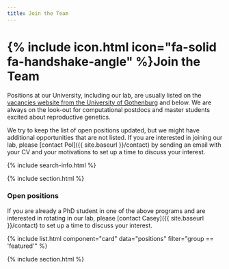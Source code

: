 ```yaml
---
title: Join the Team
---
```


# {% include icon.html icon="fa-solid fa-handshake-angle" %}Join the Team

Positions at our University, including our lab, are usually listed on the [vacancies website from the University of Gothenburg](https://www.gu.se/en/work-at-the-university-of-gothenburg/vacancies) and below. We are always on the look-out for computational postdocs and master students excited about reproductive genetics.  

We try to keep the list of open positions updated, but we might have additional opportunities that are not listed. If you are interested in joining our lab, please [contact Pol]({{ site.baseurl }}/contact) by sending an email with your CV and your motivations to set up a time to discuss your interest.  

{% include search-info.html %}

{% include section.html %}


### Open positions

If you are already a PhD student in one of the above programs and are interested in rotating in our lab, please [contact Casey]({{ site.baseurl }}/contact) to set up a time to discuss your interest.  

{% include list.html component="card" data="positions" filter="group == 'featured'" %}

{% include section.html %}

